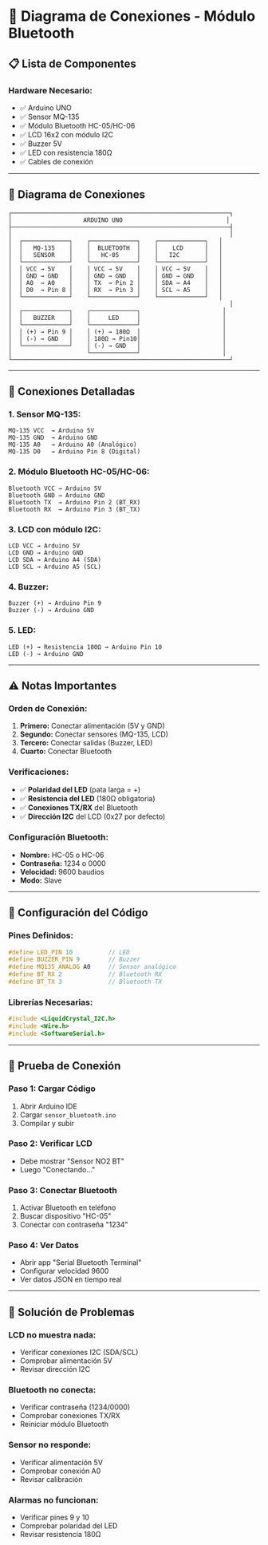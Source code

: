 # 🔵 Diagrama de Conexiones - Módulo Bluetooth

## 📋 **Lista de Componentes**

### **Hardware Necesario:**
- ✅ Arduino UNO
- ✅ Sensor MQ-135
- ✅ Módulo Bluetooth HC-05/HC-06
- ✅ LCD 16x2 con módulo I2C
- ✅ Buzzer 5V
- ✅ LED con resistencia 180Ω
- ✅ Cables de conexión

---

## 🔌 **Diagrama de Conexiones**

```
┌─────────────────────────────────────────────────────────────┐
│                    ARDUINO UNO                             │
├─────────────────────────────────────────────────────────────┤
│                                                             │
│  ┌─────────────┐    ┌─────────────┐    ┌─────────────┐   │
│  │   MQ-135    │    │  BLUETOOTH  │    │    LCD      │   │
│  │   SENSOR    │    │   HC-05     │    │   I2C       │   │
│  └─────────────┘    └─────────────┘    └─────────────┘   │
│  │ VCC → 5V    │    │ VCC → 5V    │    │ VCC → 5V    │   │
│  │ GND → GND   │    │ GND → GND   │    │ GND → GND   │   │
│  │ A0  → A0    │    │ TX  → Pin 2 │    │ SDA → A4    │   │
│  │ D0  → Pin 8 │    │ RX  → Pin 3 │    │ SCL → A5    │   │
│  └─────────────┘    └─────────────┘    └─────────────┘   │
│                                                             │
│  ┌─────────────┐    ┌─────────────┐                       │
│  │   BUZZER    │    │     LED     │                       │
│  └─────────────┘    └─────────────┘                       │
│  │ (+) → Pin 9 │    │ (+) → 180Ω  │                       │
│  │ (-) → GND   │    │ 180Ω → Pin10│                       │
│  └─────────────┘    │ (-) → GND   │                       │
│                     └─────────────┘                       │
└─────────────────────────────────────────────────────────────┘
```

---

## 📍 **Conexiones Detalladas**

### **1. Sensor MQ-135:**
```
MQ-135 VCC  → Arduino 5V
MQ-135 GND  → Arduino GND
MQ-135 A0   → Arduino A0 (Analógico)
MQ-135 D0   → Arduino Pin 8 (Digital)
```

### **2. Módulo Bluetooth HC-05/HC-06:**
```
Bluetooth VCC → Arduino 5V
Bluetooth GND → Arduino GND
Bluetooth TX  → Arduino Pin 2 (BT_RX)
Bluetooth RX  → Arduino Pin 3 (BT_TX)
```

### **3. LCD con módulo I2C:**
```
LCD VCC → Arduino 5V
LCD GND → Arduino GND
LCD SDA → Arduino A4 (SDA)
LCD SCL → Arduino A5 (SCL)
```

### **4. Buzzer:**
```
Buzzer (+) → Arduino Pin 9
Buzzer (-) → Arduino GND
```

### **5. LED:**
```
LED (+) → Resistencia 180Ω → Arduino Pin 10
LED (-) → Arduino GND
```

---

## ⚠️ **Notas Importantes**

### **Orden de Conexión:**
1. **Primero:** Conectar alimentación (5V y GND)
2. **Segundo:** Conectar sensores (MQ-135, LCD)
3. **Tercero:** Conectar salidas (Buzzer, LED)
4. **Cuarto:** Conectar Bluetooth

### **Verificaciones:**
- ✅ **Polaridad del LED** (pata larga = +)
- ✅ **Resistencia del LED** (180Ω obligatoria)
- ✅ **Conexiones TX/RX** del Bluetooth
- ✅ **Dirección I2C** del LCD (0x27 por defecto)

### **Configuración Bluetooth:**
- **Nombre:** HC-05 o HC-06
- **Contraseña:** 1234 o 0000
- **Velocidad:** 9600 baudios
- **Modo:** Slave

---

## 🔧 **Configuración del Código**

### **Pines Definidos:**
```cpp
#define LED_PIN 10          // LED
#define BUZZER_PIN 9        // Buzzer
#define MQ135_ANALOG A0     // Sensor analógico
#define BT_RX 2             // Bluetooth RX
#define BT_TX 3             // Bluetooth TX
```

### **Librerías Necesarias:**
```cpp
#include <LiquidCrystal_I2C.h>
#include <Wire.h>
#include <SoftwareSerial.h>
```

---

## 📱 **Prueba de Conexión**

### **Paso 1: Cargar Código**
1. Abrir Arduino IDE
2. Cargar `sensor_bluetooth.ino`
3. Compilar y subir

### **Paso 2: Verificar LCD**
- Debe mostrar "Sensor NO2 BT"
- Luego "Conectando..."

### **Paso 3: Conectar Bluetooth**
1. Activar Bluetooth en teléfono
2. Buscar dispositivo "HC-05"
3. Conectar con contraseña "1234"

### **Paso 4: Ver Datos**
- Abrir app "Serial Bluetooth Terminal"
- Configurar velocidad 9600
- Ver datos JSON en tiempo real

---

## 🚨 **Solución de Problemas**

### **LCD no muestra nada:**
- Verificar conexiones I2C (SDA/SCL)
- Comprobar alimentación 5V
- Revisar dirección I2C

### **Bluetooth no conecta:**
- Verificar contraseña (1234/0000)
- Comprobar conexiones TX/RX
- Reiniciar módulo Bluetooth

### **Sensor no responde:**
- Verificar alimentación 5V
- Comprobar conexión A0
- Revisar calibración

### **Alarmas no funcionan:**
- Verificar pines 9 y 10
- Comprobar polaridad del LED
- Revisar resistencia 180Ω 
